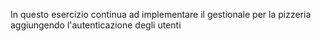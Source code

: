 In questo esercizio continua ad implementare il gestionale per la pizzeria aggiungendo l'autenticazione degli utenti
